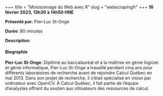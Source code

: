 +++
title = "Moissonnage du Web avec R"
slug = "webscrapingfr"
+++
**16 février 2023, 13h30 à 14h50 HNE**

**Présenté par**: Pier-Luc St-Onge

**Durée**: 80 minutes

**Description**:

#### Biographie

**Pier-Luc St-Onge**: Diplômé au baccalauréat et à la maîtrise en génie logiciel et génie informatique,
Pier-Luc St-Onge a travaillé pendant cinq ans pour différents laboratoires de recherche avant de rejoindre
Calcul Québec en mai 2013. Dans son projet de recherche, il s’était spécialisé en vision par ordinateur avec
OpenCV. À Calcul Québec, il fait partie de l’équipe d’analystes offrant du soutien aux utilisateurs des
ressources de calcul.

<!-- {{< vimeo 690948795 >}} -->
<!-- <br> -->

<!-- - [Watch this session on Vimeo](https://vimeo.com/690948795) -->
